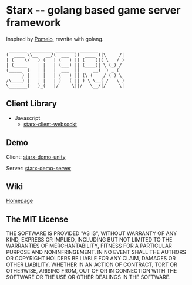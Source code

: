 # Starx -- golang based game server framework

Inspired by [Pomelo](https://github.com/NetEase/pomelo), rewrite with golang.

```
 _______ _________ _______  _______
(  ____ \\__   __/(  ___  )(  ____ )|\     /|
| (    \/   ) (   | (   ) || (    )|( \   / )
| (_____    | |   | (___) || (____)| \ (_) /
(_____  )   | |   |  ___  ||     __)  ) _ (
      ) |   | |   | (   ) || (\ (    / ( ) \
/\____) |   | |   | )   ( || ) \ \__( /   \ )
\_______)   )_(   |/     \||/   \__/|/     \|
```

## Client Library

- Javascript
  + [starx-client-websockt](https://github.com/chrislonng/starx-client-websockt)

## Demo

Client: [starx-demo-unity](https://github.com/chrislonng/starx-demo-unity)

Server: [starx-demo-server](https://github.com/chrislonng/starx-demo-server)

## Wiki

[Homepage](docs/homepage.md)

## The MIT License

THE SOFTWARE IS PROVIDED "AS IS", WITHOUT WARRANTY OF ANY KIND, EXPRESS OR
IMPLIED, INCLUDING BUT NOT LIMITED TO THE WARRANTIES OF MERCHANTABILITY,
FITNESS FOR A PARTICULAR PURPOSE AND NONINFRINGEMENT. IN NO EVENT SHALL THE
AUTHORS OR COPYRIGHT HOLDERS BE LIABLE FOR ANY CLAIM, DAMAGES OR OTHER
LIABILITY, WHETHER IN AN ACTION OF CONTRACT, TORT OR OTHERWISE, ARISING FROM,
OUT OF OR IN CONNECTION WITH THE SOFTWARE OR THE USE OR OTHER DEALINGS IN
THE SOFTWARE.
